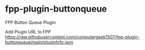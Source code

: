 # fpp-plugin-buttonqueue
FPP Button Queue Plugin

Add Plugin URL to FPP
https://raw.githubusercontent.com/computergeek1507/fpp-plugin-buttonqueue/main/pluginInfo.json
